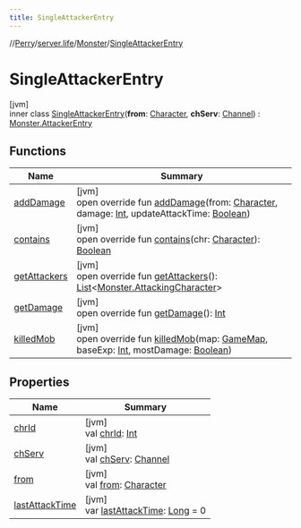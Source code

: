 ```yaml
---
title: SingleAttackerEntry
---
```

//[Perry](../../../../index.html)/[server.life](../../index.html)/[Monster](../index.html)/[SingleAttackerEntry](index.html)



# SingleAttackerEntry



[jvm]\
inner class [SingleAttackerEntry](index.html)(**from**: [Character](../../../client/-character/index.html), **chServ**: [Channel](../../../net.server.channel/-channel/index.html)) : [Monster.AttackerEntry](../-attacker-entry/index.html)



## Functions


| Name | Summary |
|---|---|
| [addDamage](add-damage.html) | [jvm]<br>open override fun [addDamage](add-damage.html)(from: [Character](../../../client/-character/index.html), damage: [Int](https://kotlinlang.org/api/latest/jvm/stdlib/kotlin/-int/index.html), updateAttackTime: [Boolean](https://kotlinlang.org/api/latest/jvm/stdlib/kotlin/-boolean/index.html)) |
| [contains](contains.html) | [jvm]<br>open override fun [contains](contains.html)(chr: [Character](../../../client/-character/index.html)): [Boolean](https://kotlinlang.org/api/latest/jvm/stdlib/kotlin/-boolean/index.html) |
| [getAttackers](get-attackers.html) | [jvm]<br>open override fun [getAttackers](get-attackers.html)(): [List](https://kotlinlang.org/api/latest/jvm/stdlib/kotlin.collections/-list/index.html)<[Monster.AttackingCharacter](../-attacking-character/index.html)> |
| [getDamage](get-damage.html) | [jvm]<br>open override fun [getDamage](get-damage.html)(): [Int](https://kotlinlang.org/api/latest/jvm/stdlib/kotlin/-int/index.html) |
| [killedMob](killed-mob.html) | [jvm]<br>open override fun [killedMob](killed-mob.html)(map: [GameMap](../../../server.maps/-game-map/index.html), baseExp: [Int](https://kotlinlang.org/api/latest/jvm/stdlib/kotlin/-int/index.html), mostDamage: [Boolean](https://kotlinlang.org/api/latest/jvm/stdlib/kotlin/-boolean/index.html)) |


## Properties


| Name | Summary |
|---|---|
| [chrId](chr-id.html) | [jvm]<br>val [chrId](chr-id.html): [Int](https://kotlinlang.org/api/latest/jvm/stdlib/kotlin/-int/index.html) |
| [chServ](ch-serv.html) | [jvm]<br>val [chServ](ch-serv.html): [Channel](../../../net.server.channel/-channel/index.html) |
| [from](from.html) | [jvm]<br>val [from](from.html): [Character](../../../client/-character/index.html) |
| [lastAttackTime](last-attack-time.html) | [jvm]<br>var [lastAttackTime](last-attack-time.html): [Long](https://kotlinlang.org/api/latest/jvm/stdlib/kotlin/-long/index.html) = 0 |

